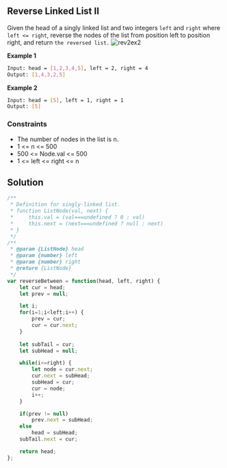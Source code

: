 
##  Reverse Linked List II

Given the head of a singly linked list and two integers ```left``` and ```right``` where ```left <= right```, reverse the nodes of the list from position left to position right, and return ```the reversed list.```
![rev2ex2](https://github.com/surshreya/leetcode-150/assets/118065908/51266d58-fc99-412f-a61f-3f31d9f7697b)

**Example 1**
```bash
Input: head = [1,2,3,4,5], left = 2, right = 4
Output: [1,4,3,2,5]
```

**Example 2**
```bash
Input: head = [5], left = 1, right = 1
Output: [5]
```

### Constraints
- The number of nodes in the list is n.
- 1 <= n <= 500
- 500 <= Node.val <= 500
- 1 <= left <= right <= n
 
## Solution

```javascript
/**
 * Definition for singly-linked list.
 * function ListNode(val, next) {
 *     this.val = (val===undefined ? 0 : val)
 *     this.next = (next===undefined ? null : next)
 * }
 */
/**
 * @param {ListNode} head
 * @param {number} left
 * @param {number} right
 * @return {ListNode}
 */
var reverseBetween = function(head, left, right) {
    let cur = head;
    let prev = null;

    let i;
    for(i=1;i<left;i++) {
        prev = cur;
        cur = cur.next;
    }
    
    let subTail = cur;
    let subHead = null;

    while(i<=right) {
        let node = cur.next;
        cur.next = subHead;
        subHead = cur;
        cur = node;
        i++;
    }

    if(prev != null)
        prev.next = subHead;
    else
        head = subHead;
    subTail.next = cur;

    return head;
};
```

